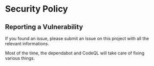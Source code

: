 # Security Policy

## Reporting a Vulnerability

If you found an issue, please submit an Issue on this project with all the relevant informations.

Most of the time, the dependabot and CodeQL will take care of fixing various things.
